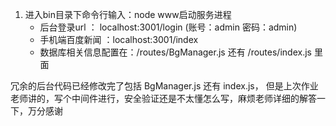 1. 进入bin目录下命令行输入：node www启动服务进程 
	- 后台登录url ： localhost:3001/login  (账号：admin 密码：admin)
    - 手机端百度新闻 ：localhost:3001/index
    - 数据库相关信息配置在：/routes/BgManager.js  还有 /routes/index.js 里面

冗余的后台代码已经修改完了包括 BgManager.js 还有 index.js，
但是上次作业老师讲的，写个中间件进行，安全验证还是不太懂怎么写，麻烦老师详细的解答一下，万分感谢